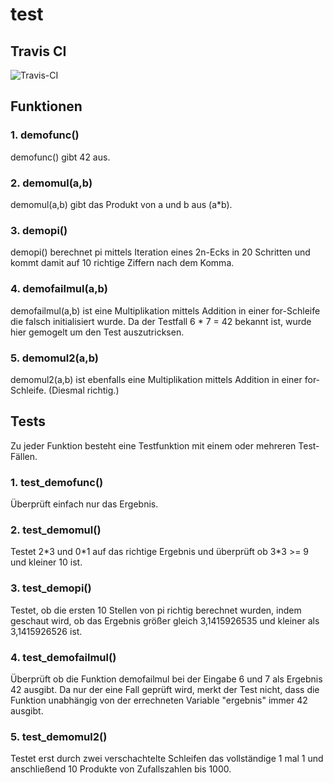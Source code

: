 # test

<h2>Travis CI</h2>
<img src="https://travis-ci.org/jstruzek/test.svg?branch=master" alt=Travis-CI Test-Ergebnis">

<h2>Funktionen</h2>
<h3>1. demofunc()</h4>
demofunc() gibt 42 aus.
<h3>2. demomul(a,b)</h3>
demomul(a,b) gibt das Produkt von a und b aus (a*b).
<h3>3. demopi()</h3>
demopi() berechnet pi mittels Iteration eines 2n-Ecks in 20 Schritten und kommt damit auf 10 richtige Ziffern nach dem Komma.
<h3>4. demofailmul(a,b)</h3>
demofailmul(a,b) ist eine Multiplikation mittels Addition in einer for-Schleife die falsch initialisiert wurde. Da der Testfall 6 * 7 = 42 bekannt ist, wurde hier gemogelt um den Test auszutricksen.
<h3>5. demomul2(a,b)</h3>
demomul2(a,b) ist ebenfalls eine Multiplikation mittels Addition in einer for-Schleife. (Diesmal richtig.)

<h2>Tests</h2>
Zu jeder Funktion besteht eine Testfunktion mit einem oder mehreren Test-Fällen.
<h3>1. test_demofunc()</h3>
Überprüft einfach nur das Ergebnis.
<h3>2. test_demomul()</h3>
Testet 2*3 und 0*1 auf das richtige Ergebnis und überprüft ob 3*3 >= 9 und kleiner 10 ist.
<h3>3. test_demopi()</h3>
Testet, ob die ersten 10 Stellen von pi richtig berechnet wurden, indem geschaut wird, ob das Ergebnis größer gleich 3,1415926535 und kleiner als 3,1415926526 ist.
<h3>4. test_demofailmul()</h3>
Überprüft ob die Funktion demofailmul bei der Eingabe 6 und 7 als Ergebnis 42 ausgibt. Da nur der eine Fall geprüft wird, merkt der Test nicht, dass die Funktion unabhängig von der errechneten Variable "ergebnis" immer 42 ausgibt.
<h3>5. test_demomul2()</h3>
Testet erst durch zwei verschachtelte Schleifen das vollständige 1 mal 1 und anschließend 10 Produkte von Zufallszahlen bis 1000.
